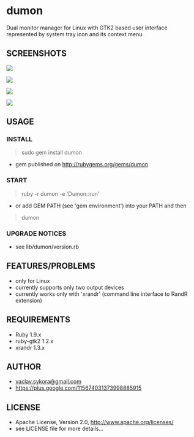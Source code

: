 # dumon

Dual monitor manager for Linux with GTK2 based user interface represented by system tray icon and its context menu.

## SCREENSHOTS

[![](https://raw.github.com/veny/dumon/master/screenshots/tray_icon.png)](https://raw.github.com/veny/dumon/master/screenshots/tray_icon.png)

[![](https://raw.github.com/veny/dumon/master/screenshots/basic_menu.png)](https://raw.github.com/veny/dumon/master/screenshots/basic_menu.png)

[![](https://raw.github.com/veny/dumon/master/screenshots/resolution_menu.png)](https://raw.github.com/veny/dumon/master/screenshots/resolution_menu.png)

[![](https://raw.github.com/veny/dumon/master/screenshots/mirror_menu.png)](https://raw.github.com/veny/dumon/master/screenshots/mirror_menu.png)


## USAGE
### INSTALL
 > sudo gem install dumon

* gem published on http://rubygems.org/gems/dumon

### START
 > ruby -r dumon -e 'Dumon::run'

* or add GEM PATH (see 'gem environment') into your PATH and then

 > dumon

### UPGRADE NOTICES

* see lib/dumon/version.rb


## FEATURES/PROBLEMS

* only for Linux
* currently supports only two output devices
* currently works only with 'xrandr' (command line interface to RandR extension)

## REQUIREMENTS

* Ruby 1.9.x
* ruby-gtk2 1.2.x
* xrandr 1.3.x

## AUTHOR

* vaclav.sykora@gmail.com
* https://plus.google.com/115674031373998885915

## LICENSE

* Apache License, Version 2.0, http://www.apache.org/licenses/
* see LICENSE file for more details...
